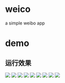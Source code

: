 # weico
a simple weibo app


# demo 

## 运行效果

![](https://github.com/dingdangmao123/weico/blob/master/demo/1.png) ![](https://github.com/dingdangmao123/weico/blob/master/demo/2.png) ![](https://github.com/dingdangmao123/weico/blob/master/demo/3.png) ![](https://github.com/dingdangmao123/weico/blob/master/demo/4.png) ![](https://github.com/dingdangmao123/weico/blob/master/demo/5.png) ![](https://github.com/dingdangmao123/weico/blob/master/demo/6.png) ![](https://github.com/dingdangmao123/weico/blob/master/demo/7.png) ![](https://github.com/dingdangmao123/weico/blob/master/demo/8.png) ![](https://github.com/dingdangmao123/weico/blob/master/demo/8.png)

